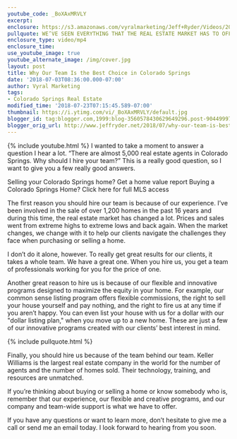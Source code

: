```yaml
---
youtube_code: _BoXAxMRVLY
excerpt:
enclosure: https://s3.amazonaws.com/vyralmarketing/Jeff+Ryder/Videos/2018/Why+Hire+Me%253F+-+Colorado+Springs+Real+Estate+Agent.mp4
pullquote: WE’VE SEEN EVERYTHING THAT THE REAL ESTATE MARKET HAS TO OFFER.
enclosure_type: video/mp4
enclosure_time:
use_youtube_image: true
youtube_alternate_image: /img/cover.jpg
layout: post
title: Why Our Team Is the Best Choice in Colorado Springs
date: '2018-07-03T08:36:00.000-07:00'
author: Vyral Marketing
tags:
- Colorado Springs Real Estate
modified_time: '2018-07-23T07:15:45.589-07:00'
thumbnail: https://i.ytimg.com/vi/_BoXAxMRVLY/default.jpg
blogger_id: tag:blogger.com,1999:blog-3560578430629649296.post-9044999721922214698
blogger_orig_url: http://www.jeffryder.net/2018/07/why-our-team-is-best-choice-in-colorado.html
---
```

{% include youtube.html %}
I wanted to take a moment to answer a question I hear a lot. “There are almost 5,000 real estate agents in Colorado Springs. Why should I hire your team?” This is a really good question, so I want to give you a few really good answers.

Selling your Colorado Springs home? Get a home value report
Buying a Colorado Springs Home? Click here for full MLS access

The first reason you should hire our team is because of our experience. I’ve been involved in the sale of over 1,200 homes in the past 16 years and during this time, the real estate market has changed a lot. Prices and sales went from extreme highs to extreme lows and back again. When the market changes, we change with it to help our clients navigate the challenges they face when purchasing or selling a home.

I don’t do it alone, however. To really get great results for our clients, it takes a whole team. We have a great one. When you hire us, you get a team of professionals working for you for the price of one.

Another great reason to hire us is because of our flexible and innovative programs designed to maximize the equity in your home. For example, our common sense listing program offers flexible commissions, the right to sell your house yourself and pay nothing, and the right to fire us at any time if you aren’t happy. You can even list your house with us for a dollar with our "dollar listing plan," when you move up to a new home. These are just a few of our innovative programs created with our clients’ best interest in mind.

{% include pullquote.html %}

Finally, you should hire us because of the team behind our team. Keller Williams is the largest real estate company in the world for the number of agents and the number of homes sold. Their technology, training, and resources are unmatched.

If you’re thinking about buying or selling a home or know somebody who is, remember that our experience, our flexible and creative programs, and our company and team-wide support is what we have to offer.

If you have any questions or want to learn more, don’t hesitate to give me a call or send me an email today. I look forward to hearing from you soon.
